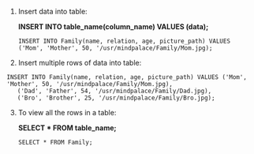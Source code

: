 1) Insert data into table:

    **INSERT INTO table_name(column_name) VALUES (data);**

    ```INSERT INTO Family(name, relation, age, picture_path) VALUES ('Mom', 'Mother', 50, '/usr/mindpalace/Family/Mom.jpg);```
    

2) Insert multiple rows of data into table:
  ```
  INSERT INTO Family(name, relation, age, picture_path) VALUES ('Mom', 'Mother', 50, '/usr/mindpalace/Family/Mom.jpg), 
     ('Dad', 'Father', 54, '/usr/mindpalace/Family/Dad.jpg), 
     ('Bro', 'Brother', 25, '/usr/mindpalace/Family/Bro.jpg);
  ```


3) To view all the rows in a table:

    **SELECT * FROM table_name;**

    ```SELECT * FROM Family;```
